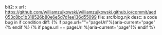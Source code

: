 bit2: x
url : https://github.com/williamzujkowski/williamzujkowski.github.io/commit/aed053c8bc1b318526b80e6e5d7d1ee136d55099
file: src/blog.njk
desc: a code bug in if condition
diff: 
   {% if page.url=""="pageUrl"%}aria-current="page"{% endif %}
   {% if page.url == pageUrl %}aria-current="page"{% endif %}